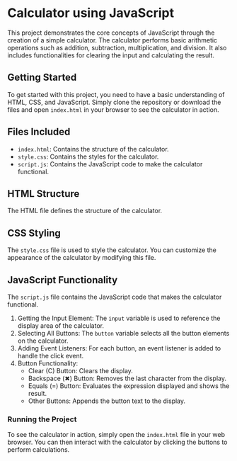 # Calculator using JavaScript

This project demonstrates the core concepts of JavaScript through the creation of a simple calculator. The calculator performs basic arithmetic operations such as addition, subtraction, multiplication, and division. It also includes functionalities for clearing the input and calculating the result.

## Getting Started

To get started with this project, you need to have a basic understanding of HTML, CSS, and JavaScript. Simply clone the repository or download the files and open `index.html` in your browser to see the calculator in action.

## Files Included

- `index.html`: Contains the structure of the calculator.
- `style.css`: Contains the styles for the calculator.
- `script.js`: Contains the JavaScript code to make the calculator functional.

## HTML Structure

The HTML file defines the structure of the calculator.

## CSS Styling

The `style.css` file is used to style the calculator. You can customize the appearance of the calculator by modifying this file.

## JavaScript Functionality

The `script.js` file contains the JavaScript code that makes the calculator functional.


1. Getting the Input Element: The `input` variable is used to reference the display area of the calculator.
2. Selecting All Buttons: The `button` variable selects all the button elements on the calculator.
3. Adding Event Listeners: For each button, an event listener is added to handle the click event.
4. Button Functionality:
   - Clear (C) Button: Clears the display.
   - Backspace (✖) Button: Removes the last character from the display.
   - Equals (=) Button: Evaluates the expression displayed and shows the result.
   - Other Buttons: Appends the button text to the display.

### Running the Project

To see the calculator in action, simply open the `index.html` file in your web browser. You can then interact with the calculator by clicking the buttons to perform calculations.